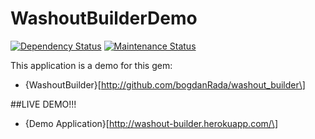 WashoutBuilderDemo
==================

[![Dependency Status](https://gemnasium.com/bogdanRada/washout_builder_demo.svg)](https://gemnasium.com/bogdanRada/washout_builder_demo) [![Maintenance Status](http://stillmaintained.com/bogdanRada/washout_builder_demo.png)](https://github.com/bogdanRada/washout_builder_demo)

This application is a demo for this gem:

-	{WashoutBuilder}[http://github.com/bogdanRada/washout_builder\]

##LIVE DEMO!!!

-	{Demo Application}[http://washout-builder.herokuapp.com/\]
